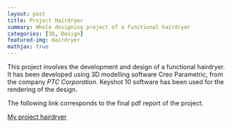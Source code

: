```yaml
---
layout: post
title: Project Hairdryer
summary: Whole designing project of a functional hairdryer
categories: [3D, Design]
featured-img: Hairdryer
mathjax: true
---
```


This project involves the development and design of a functional hairdryer. It has been developed using 3D modelling software Creo Parametric, from the company *PTC Corporation*. Keyshot 10 software has been used for the rendering of the design.



The following link corresponds to the final pdf report of the project.



[My project hairdryer](https://jaimeechevarria.github.io/CADCW2.pdf)

